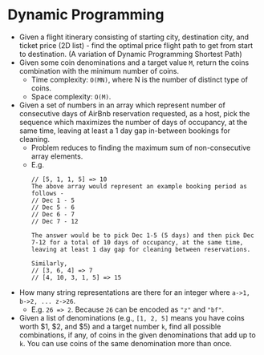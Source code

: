 Dynamic Programming
==

- Given a flight itinerary consisting of starting city, destination city, and ticket price (2D list) - find the optimal price flight path to get from start to destination. (A variation of Dynamic Programming Shortest Path)
- Given some coin denominations and a target value `M`, return the coins combination with the minimum number of coins.
  - Time complexity: `O(MN)`, where N is the number of distinct type of coins.
  - Space complexity: `O(M)`.
- Given a set of numbers in an array which represent number of consecutive days of AirBnb reservation requested, as a host, pick the sequence which maximizes the number of days of occupancy, at the same time, leaving at least a 1 day gap in-between bookings for cleaning.
  - Problem reduces to finding the maximum sum of non-consecutive array elements.
  - E.g.
    ~~~
    // [5, 1, 1, 5] => 10
    The above array would represent an example booking period as follows -
    // Dec 1 - 5
    // Dec 5 - 6
    // Dec 6 - 7
    // Dec 7 - 12

    The answer would be to pick Dec 1-5 (5 days) and then pick Dec 7-12 for a total of 10 days of occupancy, at the same time, leaving at least 1 day gap for cleaning between reservations.

    Similarly,
    // [3, 6, 4] => 7
    // [4, 10, 3, 1, 5] => 15
    ~~~
- How many string representations are there for an integer where `a->1, b->2, ... z->26`.
  - E.g. `26 => 2`. Because `26` can be encoded as `"z"` and `"bf"`.
- Given a list of denominations (e.g., `[1, 2, 5]` means you have coins worth $1, $2, and $5) and a target number `k`, find all possible combinations, if any, of coins in the given denominations that add up to `k`. You can use coins of the same denomination more than once.

